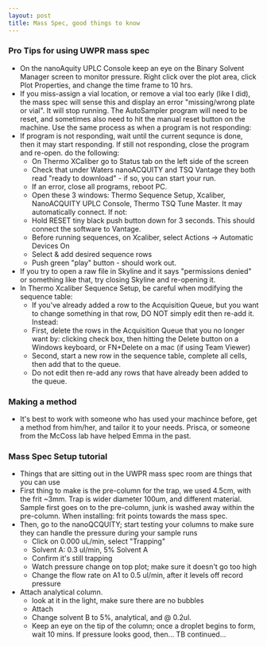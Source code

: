 ```yaml
---
layout: post
title: Mass Spec, good things to know 
---
```


### Pro Tips for using UWPR mass spec

- On the nanoAquity UPLC Console keep an eye on the Binary Solvent Manager screen to monitor pressure.  Right click over the plot area, click Plot Properties, and change the time frame to 10 hrs.  
- If you miss-assign a vial location, or remove a vial too early (like I did), the mass spec will sense this and display an error "missing/wrong plate or vial". It will stop running. The AutoSampler program will need to be reset, and sometimes also need to hit the manual reset button on the machine.  Use the same process as when a program is not responding:  
- If program is not responding, wait until the current sequnce is done, then it may start responding. If still not responding, close the program and re-open. do the following: 
  - On Thermo XCaliber go to Status tab on the left side of the screen
  - Check that under Waters nanoACQUITY and TSQ Vantage they both read "ready to download" - if so, you can start your run. 
  - If an error, close all programs, reboot PC.  
  - Open these 3 windows: Thermo Sequence Setup, Xcaliber, NanoACQUITY UPLC Console, Thermo TSQ Tune Master. It may automatically connect. If not: 
  - Hold RESET tiny black push button down for 3 seconds. This should connect the software to Vantage.  
  - Before running sequences, on Xcaliber, select Actions -> Automatic Devices On  
  - Select & add desired sequence rows  
  - Push green "play" button - should work out.    
- If you try to open a raw file in Skyline and it says "permissions denied" or something like that, try closing Skyline and re-opening it. 
- In Thermo Xcaliber Sequence Setup, be careful when modifying the sequence table:
  - If you've already added a row to the Acquisition Queue, but you want to change something in that row, DO NOT simply edit then re-add it. Instead:
  - First, delete the rows in the Acquisition Queue that you no longer want by: clicking check box, then hitting the Delete button on a Windows keyboard, or FN+Delete on a mac (if using Team Viewer) 
  - Second, start a new row in the sequence table, complete all cells, then add that to the queue. 
  - Do not edit then re-add any rows that have already been added to the queue.

### Making a method
- It's best to work with someone who has used your machince before, get a method from him/her, and tailor it to your needs.  Prisca, or someone from the McCoss lab have helped Emma in the past. 

### Mass Spec Setup tutorial
- Things that are sitting out in the UWPR mass spec room are things that you can use
- First thing to make is the pre-column for the trap, we used 4.5cm, with the frit ~3mm. Trap is wider diameter 100um, and different material. Sample first goes on to the pre-column, junk is washed away within the pre-column. When installing: frit points towards the mass spec. 
- Then, go to the nanoQCQUITY; start testing your columns to make sure they can handle the pressure during your sample runs
  - Click on 0.000 uL/min, select "Trapping"
  - Solvent A: 0.3 ul/min, 5% Solvent A
  - Confirm it's still trapping
  - Watch pressure change on top plot; make sure it doesn't go too high
  - Change the flow rate on A1 to 0.5 ul/min, after it levels off record pressure
- Attach analytical column. 
  - look at it in the light, make sure there are no bubbles
  - Attach
  - Change solvent B to 5%, analytical, and @ 0.2ul. 
  - Keep an eye on the tip of the column; once a droplet begins to form, wait 10 mins. If pressure looks good, then... TB continued... 
 
